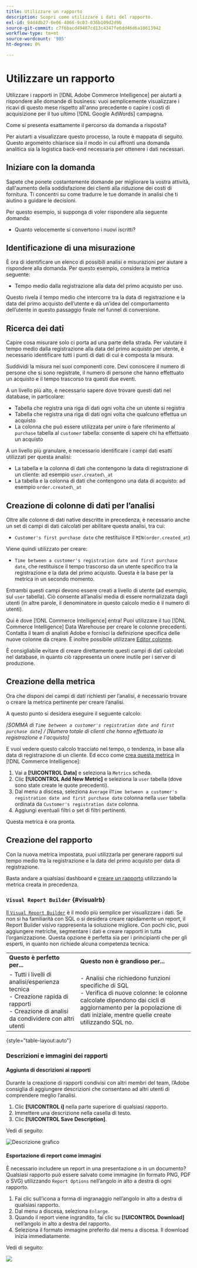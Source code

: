 ```yaml
---
title: Utilizzare un rapporto
description: Scopri come utilizzare i dati del rapporto.
exl-id: 94d4db27-0e06-4066-9c03-036b109d2d9b
source-git-commit: c7f6bacd49487cd13c4347fe6dd46d6a10613942
workflow-type: tm+mt
source-wordcount: '985'
ht-degree: 0%

---
```


# Utilizzare un rapporto

Utilizzare i rapporti in [!DNL Adobe Commerce Intelligence] per aiutarti a rispondere alle domande di business: vuoi semplicemente visualizzare i ricavi di questo mese rispetto all&#39;anno precedente o capire i costi di acquisizione per il tuo ultimo [!DNL Google AdWords] campagna.

Come si presenta esattamente il percorso da domanda a risposta?

Per aiutarti a visualizzare questo processo, la route è mappata di seguito. Questo argomento chiarisce sia il modo in cui affronti una domanda analitica sia la logistica back-end necessaria per ottenere i dati necessari.

## Iniziare con la domanda

Sapete che ponete costantemente domande per migliorare la vostra attività, dall&#39;aumento della soddisfazione dei clienti alla riduzione dei costi di fornitura. Ti concentri su come tradurre le tue domande in analisi che ti aiutino a guidare le decisioni.

Per questo esempio, si supponga di voler rispondere alla seguente domanda:

* Quanto velocemente si convertono i nuovi iscritti?

## Identificazione di una misurazione

È ora di identificare un elenco di possibili analisi e misurazioni per aiutare a rispondere alla domanda. Per questo esempio, considera la metrica seguente:

* Tempo medio dalla registrazione alla data del primo acquisto per uso.

Questo rivela il tempo medio che intercorre tra la data di registrazione e la data del primo acquisto dell’utente e dà un’idea del comportamento dell’utente in questo passaggio finale nel funnel di conversione.

## Ricerca dei dati

Capire cosa misurare solo ci porta ad una parte della strada. Per valutare il tempo medio dalla registrazione alla data del primo acquisto per utente, è necessario identificare tutti i punti di dati di cui è composta la misura.

Suddividi la misura nei suoi componenti core. Devi conoscere il numero di persone che si sono registrate, il numero di persone che hanno effettuato un acquisto e il tempo trascorso tra questi due eventi.

A un livello più alto, è necessario sapere dove trovare questi dati nel database, in particolare:

* Tabella che registra una riga di dati ogni volta che un utente si registra
* Tabella che registra una riga di dati ogni volta che qualcuno effettua un acquisto
* La colonna che può essere utilizzata per unire o fare riferimento al `purchase` tabella al `customer` tabella: consente di sapere chi ha effettuato un acquisto

A un livello più granulare, è necessario identificare i campi dati esatti utilizzati per questa analisi:

* La tabella e la colonna di dati che contengono la data di registrazione di un cliente: ad esempio `user.created\_at`
* La tabella e la colonna di dati che contengono una data di acquisto: ad esempio `order.created\_at`

## Creazione di colonne di dati per l’analisi

Oltre alle colonne di dati native descritte in precedenza, è necessario anche un set di campi di dati calcolati per abilitare questa analisi, tra cui:

* `Customer's first purchase date` che restituisce il `MIN(order.created_at`)

Viene quindi utilizzato per creare:

* `Time between a customer's registration date and first purchase date`, che restituisce il tempo trascorso da un utente specifico tra la registrazione e la data del primo acquisto. Questa è la base per la metrica in un secondo momento.

Entrambi questi campi devono essere creati a livello di utente (ad esempio, sul `user` tabella). Ciò consente all’analisi media di essere normalizzata dagli utenti (in altre parole, il denominatore in questo calcolo medio è il numero di utenti).

Qui è dove [!DNL Commerce Intelligence] entra! Puoi utilizzare il tuo [!DNL Commerce Intelligence] Data Warehouse per creare le colonne precedenti. Contatta il team di analisti Adobe e fornisci la definizione specifica delle nuove colonne da creare. È inoltre possibile utilizzare [Editor colonne](../../data-analyst/data-warehouse-mgr/creating-calculated-columns.md).

È consigliabile evitare di creare direttamente questi campi di dati calcolati nel database, in quanto ciò rappresenta un onere inutile per i server di produzione.

## Creazione della metrica

Ora che disponi dei campi di dati richiesti per l’analisi, è necessario trovare o creare la metrica pertinente per creare l’analisi.

A questo punto si desidera eseguire il seguente calcolo:


_[SOMMA di `Time between a customer's registration date and first purchase date`] / [Numero totale di clienti che hanno effettuato la registrazione e l&#39;acquisto]_

E vuoi vedere questo calcolo tracciato nel tempo, o tendenza, in base alla data di registrazione di un cliente. Ed ecco come [crea questa metrica](../../data-user/reports/ess-manage-data-metrics.md) in [!DNL Commerce Intelligence]:

1. Vai a **[!UICONTROL Data]** e seleziona la `Metrics` scheda.
1. Clic **[!UICONTROL Add New Metric]** e seleziona la `user` tabella (dove sono state create le quote precedenti).
1. Dal menu a discesa, seleziona `Average` il`Time between a customer's registration date and first purchase date` colonna nella `user` tabella ordinata da `Customer's registration date`  colonna.
1. Aggiungi eventuali filtri o set di filtri pertinenti.

Questa metrica è ora pronta.

## Creazione del rapporto

Con la nuova metrica impostata, puoi utilizzarla per generare rapporti sul tempo medio tra la registrazione e la data del primo acquisto per data di registrazione.

Basta andare a qualsiasi dashboard e [creare un rapporto](../../data-user/reports/ess-manage-data-metrics.md) utilizzando la metrica creata in precedenza.

### `Visual Report Builder` {#visualrb}

[Il `Visual Report Builder`](../../data-user/reports/ess-rpt-build-visual.md) è il modo più semplice per visualizzare i dati. Se non si ha familiarità con SQL o si desidera creare rapidamente un report, il Report Builder visivo rappresenta la soluzione migliore. Con pochi clic, puoi aggiungere metriche, segmentare i dati e creare rapporti in tutta l’organizzazione. Questa opzione è perfetta sia per i principianti che per gli esperti, in quanto non richiede alcuna competenza tecnica.

|  |  |
|--- |--- |
| **Questo è perfetto per...** | **Questo non è grandioso per...** |
| - Tutti i livelli di analisi/esperienza tecnica<br>- Creazione rapida di rapporti<br>- Creazione di analisi da condividere con altri utenti | - Analisi che richiedono funzioni specifiche di SQL<br>- Verifica di nuove colonne: le colonne calcolate dipendono dai cicli di aggiornamento per la popolazione di dati iniziale, mentre quelle create utilizzando SQL no. |

{style="table-layout:auto"}

### Descrizioni e immagini dei rapporti

#### Aggiunta di descrizioni ai rapporti

Durante la creazione di rapporti condivisi con altri membri del team, l’Adobe consiglia di aggiungere descrizioni che consentano ad altri utenti di comprendere meglio l’analisi.

1. Clic **[!UICONTROL i]** nella parte superiore di qualsiasi rapporto.
1. Immettere una descrizione nella casella di testo.
1. Clic **[!UICONTROL Save Description]**.

Vedi di seguito:

![Descrizione grafico](../../assets/Chart_Description.gif)

#### Esportazione di report come immagini

È necessario includere un report in una presentazione o in un documento? Qualsiasi rapporto può essere salvato come immagine (in formato PNG, PDF o SVG) utilizzando `Report Options` nell’angolo in alto a destra di ogni rapporto.

1. Fai clic sull’icona a forma di ingranaggio nell’angolo in alto a destra di qualsiasi rapporto.
1. Dal menu a discesa, seleziona `Enlarge`.
1. Quando il report viene ingrandito, fai clic su **[!UICONTROL Download]** nell’angolo in alto a destra del rapporto.
1. Seleziona il formato immagine preferito dal menu a discesa. Il download inizia immediatamente.

Vedi di seguito:

![](../../assets/exp-rep-as-image.gif)
